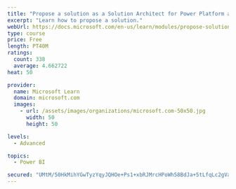```yaml
---
title: "Propose a solution as a Solution Architect for Power Platform and Dynamics 365"
excerpt: "Learn how to propose a solution."
webUrl: https://docs.microsoft.com/en-us/learn/modules/propose-solution/
type: course
price: Free
length: PT40M
ratings:
  count: 338
  average: 4.662722
heat: 50

provider:
  name: Microsoft Learn
  domain: microsoft.com
  images:
    - url: /assets/images/organizations/microsoft.com-50x50.jpg
      width: 50
      height: 50

levels:
  - Advanced

topics:
  - Power BI

secured: "UMtM/50HkMihYGwTyzYqyJQHOe+Ps1+xbRJMrcHPoWh58BdJa+5tLfqLc2gVajcNEI7LihsU7FMFTm9Rsh3IpP4VpsP+EmzY0fRMMMNqD2j9dbyg/cpa7bsOQHIPukkdX2clh/b7xHcaNAwrn9GBDBrSk/FfqcJQYsfTjpVfu2s49yaLr2YXdZb7p5IsXavg6eSgk/YY5VcWwu5+IZluxlsuGsNaGhnic1MSAaKxkhjPCtLs90rHcvnwNcrF1PmHWEOywQmyHqghp4jApAO9fs6jW4V8m/DNOYBxBzM+DealEGR68lzFk/gTcp9enqZzTkJ7sGs4zwf6yN6IJL12T6vrDDiHRPPbhxyb96rLIhkhDhI1AhNHmEtCJEBEGpNTX7HcVygiIY9I0ziVL6iHRurXoOPD0RTUJrTCUVbFrjc=;iaiNRmEKll1iXusNXPcwdg=="
---
```


